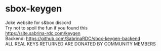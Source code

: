 # sbox-keygen
Joke website for s&amp;box discord<br>
Try not to spoil the fun if you found this<br>
https://site.sabrina-rdc.com/keygen<br>
Backend: https://github.com/SabrinaRDC/sbox-keygen-backend<br>
ALL REAL KEYS RETURNED ARE DONATED BY COMMUNITY MEMBERS

